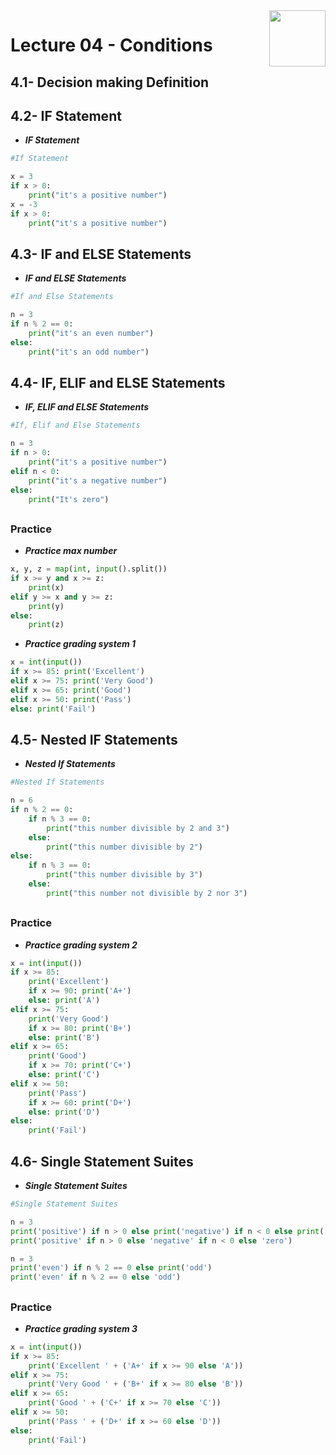 <img align="right" width="90" height="90" src="https://github.com/cs-MohamedAyman/Computer-Science-Textbooks/blob/master/logos/python.jpg">

# Lecture 04 - Conditions
## 4.1- Decision making Definition

## 4.2- IF Statement
- ***IF Statement***
```python
#If Statement

x = 3
if x > 0:
    print("it's a positive number")
x = -3
if x > 0:
    print("it's a positive number")
```
## 4.3- IF and ELSE Statements
- ***IF and ELSE Statements***
```python
#If and Else Statements

n = 3
if n % 2 == 0:
    print("it's an even number")
else:
    print("it's an odd number")
```

## 4.4- IF, ELIF and ELSE Statements
- ***IF, ELIF and ELSE Statements***
```python
#If, Elif and Else Statements

n = 3
if n > 0:
    print("it's a positive number")
elif n < 0:
    print("it's a negative number")
else:
    print("It's zero")
```
##
### Practice
- ***Practice max number***
```python
x, y, z = map(int, input().split())
if x >= y and x >= z:
    print(x)
elif y >= x and y >= z:
    print(y)
else:
    print(z)
```
- ***Practice grading system 1***
```python
x = int(input())
if x >= 85: print('Excellent')
elif x >= 75: print('Very Good')
elif x >= 65: print('Good')
elif x >= 50: print('Pass')
else: print('Fail')
```
## 4.5- Nested IF Statements
- ***Nested If Statements***
```python
#Nested If Statements

n = 6
if n % 2 == 0:
    if n % 3 == 0:
        print("this number divisible by 2 and 3")
    else:
        print("this number divisible by 2")
else:
    if n % 3 == 0:
        print("this number divisible by 3")
    else:
        print("this number not divisible by 2 nor 3")
```
##
### Practice
- ***Practice grading system 2***
```python
x = int(input())
if x >= 85: 
    print('Excellent')
    if x >= 90: print('A+')
    else: print('A')
elif x >= 75: 
    print('Very Good')
    if x >= 80: print('B+')
    else: print('B')
elif x >= 65: 
    print('Good')
    if x >= 70: print('C+')
    else: print('C')
elif x >= 50: 
    print('Pass')
    if x >= 60: print('D+')
    else: print('D')
else: 
    print('Fail')
```
## 4.6- Single Statement Suites
- ***Single Statement Suites***
```python
#Single Statement Suites

n = 3
print('positive') if n > 0 else print('negative') if n < 0 else print('zero')
print('positive' if n > 0 else 'negative' if n < 0 else 'zero')

n = 3
print('even') if n % 2 == 0 else print('odd')
print('even' if n % 2 == 0 else 'odd')
```
##
### Practice
- ***Practice grading system 3***
```python
x = int(input())
if x >= 85: 
    print('Excellent ' + ('A+' if x >= 90 else 'A'))
elif x >= 75: 
    print('Very Good ' + ('B+' if x >= 80 else 'B'))
elif x >= 65: 
    print('Good ' + ('C+' if x >= 70 else 'C'))
elif x >= 50: 
    print('Pass ' + ('D+' if x >= 60 else 'D'))
else: 
    print('Fail')
```
